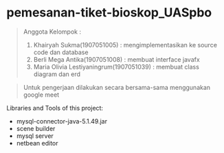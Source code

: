 # pemesanan-tiket-bioskop_UASpbo


> Anggota Kelompok :
> 1. Khairyah Sukma(1907051005) : mengimplementasikan ke source code dan database 
> 2. Berli Mega Antika(1907051008) : membuat interface javafx
> 3. Maria Olivia Lestiyaningrum(1907051039) : membuat class diagram dan erd

> Untuk pengerjaan dilakukan secara bersama-sama menggunakan google meet 

Libraries and Tools of this project:
- mysql-connector-java-5.1.49.jar
- scene builder
- mysql server 
- netbean editor
